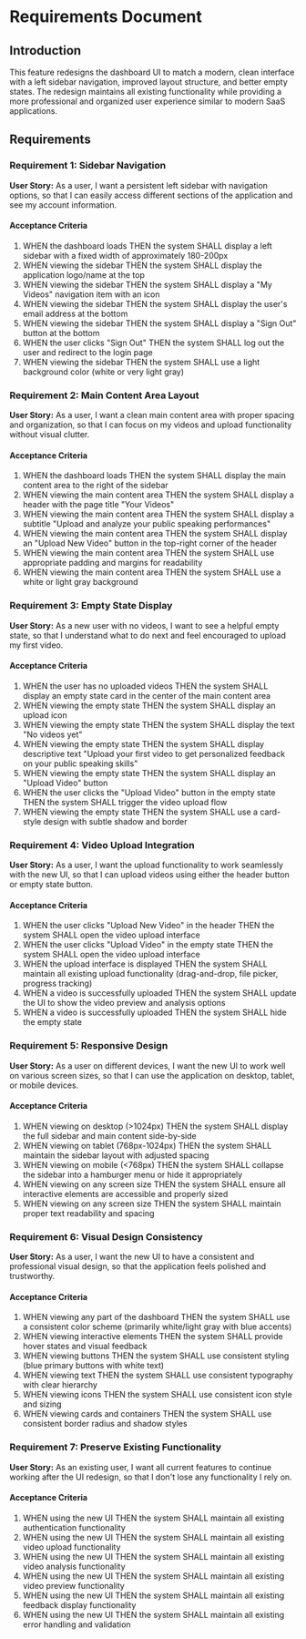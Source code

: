 # Requirements Document

## Introduction

This feature redesigns the dashboard UI to match a modern, clean interface with a left sidebar navigation, improved layout structure, and better empty states. The redesign maintains all existing functionality while providing a more professional and organized user experience similar to modern SaaS applications.

## Requirements

### Requirement 1: Sidebar Navigation

**User Story:** As a user, I want a persistent left sidebar with navigation options, so that I can easily access different sections of the application and see my account information.

#### Acceptance Criteria

1. WHEN the dashboard loads THEN the system SHALL display a left sidebar with a fixed width of approximately 180-200px
2. WHEN viewing the sidebar THEN the system SHALL display the application logo/name at the top
3. WHEN viewing the sidebar THEN the system SHALL display a "My Videos" navigation item with an icon
4. WHEN viewing the sidebar THEN the system SHALL display the user's email address at the bottom
5. WHEN viewing the sidebar THEN the system SHALL display a "Sign Out" button at the bottom
6. WHEN the user clicks "Sign Out" THEN the system SHALL log out the user and redirect to the login page
7. WHEN viewing the sidebar THEN the system SHALL use a light background color (white or very light gray)

### Requirement 2: Main Content Area Layout

**User Story:** As a user, I want a clean main content area with proper spacing and organization, so that I can focus on my videos and upload functionality without visual clutter.

#### Acceptance Criteria

1. WHEN the dashboard loads THEN the system SHALL display the main content area to the right of the sidebar
2. WHEN viewing the main content area THEN the system SHALL display a header with the page title "Your Videos"
3. WHEN viewing the main content area THEN the system SHALL display a subtitle "Upload and analyze your public speaking performances"
4. WHEN viewing the main content area THEN the system SHALL display an "Upload New Video" button in the top-right corner of the header
5. WHEN viewing the main content area THEN the system SHALL use appropriate padding and margins for readability
6. WHEN viewing the main content area THEN the system SHALL use a white or light gray background

### Requirement 3: Empty State Display

**User Story:** As a new user with no videos, I want to see a helpful empty state, so that I understand what to do next and feel encouraged to upload my first video.

#### Acceptance Criteria

1. WHEN the user has no uploaded videos THEN the system SHALL display an empty state card in the center of the main content area
2. WHEN viewing the empty state THEN the system SHALL display an upload icon
3. WHEN viewing the empty state THEN the system SHALL display the text "No videos yet"
4. WHEN viewing the empty state THEN the system SHALL display descriptive text "Upload your first video to get personalized feedback on your public speaking skills"
5. WHEN viewing the empty state THEN the system SHALL display an "Upload Video" button
6. WHEN the user clicks the "Upload Video" button in the empty state THEN the system SHALL trigger the video upload flow
7. WHEN viewing the empty state THEN the system SHALL use a card-style design with subtle shadow and border

### Requirement 4: Video Upload Integration

**User Story:** As a user, I want the upload functionality to work seamlessly with the new UI, so that I can upload videos using either the header button or empty state button.

#### Acceptance Criteria

1. WHEN the user clicks "Upload New Video" in the header THEN the system SHALL open the video upload interface
2. WHEN the user clicks "Upload Video" in the empty state THEN the system SHALL open the video upload interface
3. WHEN the upload interface is displayed THEN the system SHALL maintain all existing upload functionality (drag-and-drop, file picker, progress tracking)
4. WHEN a video is successfully uploaded THEN the system SHALL update the UI to show the video preview and analysis options
5. WHEN a video is successfully uploaded THEN the system SHALL hide the empty state

### Requirement 5: Responsive Design

**User Story:** As a user on different devices, I want the new UI to work well on various screen sizes, so that I can use the application on desktop, tablet, or mobile devices.

#### Acceptance Criteria

1. WHEN viewing on desktop (>1024px) THEN the system SHALL display the full sidebar and main content side-by-side
2. WHEN viewing on tablet (768px-1024px) THEN the system SHALL maintain the sidebar layout with adjusted spacing
3. WHEN viewing on mobile (<768px) THEN the system SHALL collapse the sidebar into a hamburger menu or hide it appropriately
4. WHEN viewing on any screen size THEN the system SHALL ensure all interactive elements are accessible and properly sized
5. WHEN viewing on any screen size THEN the system SHALL maintain proper text readability and spacing

### Requirement 6: Visual Design Consistency

**User Story:** As a user, I want the new UI to have a consistent and professional visual design, so that the application feels polished and trustworthy.

#### Acceptance Criteria

1. WHEN viewing any part of the dashboard THEN the system SHALL use a consistent color scheme (primarily white/light gray with blue accents)
2. WHEN viewing interactive elements THEN the system SHALL provide hover states and visual feedback
3. WHEN viewing buttons THEN the system SHALL use consistent styling (blue primary buttons with white text)
4. WHEN viewing text THEN the system SHALL use consistent typography with clear hierarchy
5. WHEN viewing icons THEN the system SHALL use consistent icon style and sizing
6. WHEN viewing cards and containers THEN the system SHALL use consistent border radius and shadow styles

### Requirement 7: Preserve Existing Functionality

**User Story:** As an existing user, I want all current features to continue working after the UI redesign, so that I don't lose any functionality I rely on.

#### Acceptance Criteria

1. WHEN using the new UI THEN the system SHALL maintain all existing authentication functionality
2. WHEN using the new UI THEN the system SHALL maintain all existing video upload functionality
3. WHEN using the new UI THEN the system SHALL maintain all existing video analysis functionality
4. WHEN using the new UI THEN the system SHALL maintain all existing video preview functionality
5. WHEN using the new UI THEN the system SHALL maintain all existing feedback display functionality
6. WHEN using the new UI THEN the system SHALL maintain all existing error handling and validation
